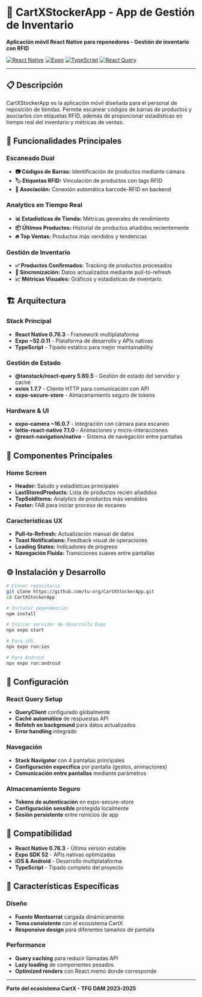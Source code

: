 # 📱 CartXStockerApp - App de Gestión de Inventario

**Aplicación móvil React Native para reponedores - Gestión de inventario con RFID**

[![React Native](https://img.shields.io/badge/React_Native-20232A?style=for-the-badge&logo=react&logoColor=61DAFB)](https://reactnative.dev/)
[![Expo](https://img.shields.io/badge/Expo-1C1E24?style=for-the-badge&logo=expo&logoColor=white)](https://expo.dev/)
[![TypeScript](https://img.shields.io/badge/TypeScript-007ACC?style=for-the-badge&logo=typescript&logoColor=white)](https://www.typescriptlang.org/)
[![React Query](https://img.shields.io/badge/React_Query-FF4154?style=for-the-badge&logo=react-query&logoColor=white)](https://tanstack.com/query)

---

## 📋 Descripción

CartXStockerApp es la aplicación móvil diseñada para el personal de reposición de tiendas. Permite escanear códigos de barras de productos y asociarlos con etiquetas RFID, además de proporcionar estadísticas en tiempo real del inventario y métricas de ventas.

## 🎯 Funcionalidades Principales

### Escaneado Dual
- **📷 Códigos de Barras:** Identificación de productos mediante cámara
- **🏷️ Etiquetas RFID:** Vinculación de productos con tags RFID
- **🔗 Asociación:** Conexión automática barcode-RFID en backend

### Analytics en Tiempo Real
- **📊 Estadísticas de Tienda:** Métricas generales de rendimiento
- **📦 Últimos Productos:** Historial de productos añadidos recientemente
- **🔥 Top Ventas:** Productos más vendidos y tendencias

### Gestión de Inventario
- **✅ Productos Confirmados:** Tracking de productos procesados
- **🔄 Sincronización:** Datos actualizados mediante pull-to-refresh
- **📈 Métricas Visuales:** Gráficos y estadísticas de inventario

## 🏗️ Arquitectura

### Stack Principal
- **React Native 0.76.3** - Framework multiplataforma
- **Expo ~52.0.11** - Plataforma de desarrollo y APIs nativas
- **TypeScript** - Tipado estático para mejor maintainability

### Gestión de Estado
- **@tanstack/react-query 5.60.5** - Gestión de estado del servidor y caché
- **axios 1.7.7** - Cliente HTTP para comunicación con API
- **expo-secure-store** - Almacenamiento seguro de tokens

### Hardware & UI
- **expo-camera ~16.0.7** - Integración con cámara para escaneo
- **lottie-react-native 7.1.0** - Animaciones y micro-interacciones
- **@react-navigation/native** - Sistema de navegación entre pantallas

## 🎨 Componentes Principales

### Home Screen
- **Header:** Saludo y estadísticas principales
- **LastStoredProducts:** Lista de productos recién añadidos
- **TopSoldItems:** Analytics de productos más vendidos
- **Footer:** FAB para iniciar proceso de escaneo

### Características UX
- **Pull-to-Refresh:** Actualización manual de datos
- **Toast Notifications:** Feedback visual de operaciones
- **Loading States:** Indicadores de progreso
- **Navegación Fluida:** Transiciones suaves entre pantallas

## ⚙️ Instalación y Desarrollo

```bash
# Clonar repositorio
git clone https://github.com/tu-org/CartXStockerApp.git
cd CartXStockerApp

# Instalar dependencias
npm install

# Iniciar servidor de desarrollo Expo
npx expo start

# Para iOS
npx expo run:ios

# Para Android
npx expo run:android
```

## 🔧 Configuración

### React Query Setup
- **QueryClient** configurado globalmente
- **Caché automático** de respuestas API
- **Refetch en background** para datos actualizados
- **Error handling** integrado

### Navegación
- **Stack Navigator** con 4 pantallas principales
- **Configuración específica** por pantalla (gestos, animaciones)
- **Comunicación entre pantallas** mediante parámetros

### Almacenamiento Seguro
- **Tokens de autenticación** en expo-secure-store
- **Configuración sensible** protegida localmente
- **Sesión persistente** entre reinicios de app

## 📱 Compatibilidad

- **React Native 0.76.3** - Última versión estable
- **Expo SDK 52** - APIs nativas optimizadas
- **iOS & Android** - Desarrollo multiplataforma
- **TypeScript** - Tipado completo del proyecto

## 🎯 Características Específicas

### Diseño
- **Fuente Montserrat** cargada dinámicamente
- **Tema consistente** con el ecosistema CartX
- **Responsive design** para diferentes tamaños de pantalla

### Performance
- **Query caching** para reducir llamadas API
- **Lazy loading** de componentes pesados
- **Optimized renders** con React.memo donde corresponde

---

**Parte del ecosistema CartX - TFG DAM 2023-2025**